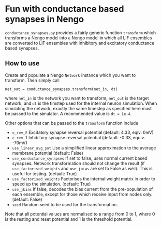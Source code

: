 # Fun with conductance based synapses in Nengo

`conductance_synapses.py` provides a fairly generic function `transform` which
transforms a Nengo model into a Nengo model in which all LIF ensembles are
converted to LIF ensembles with inhibitory and excitatory conductance based
synapses.

## How to use

Create and populate a Nengo `Network` instance which you want to transform. Then
simply call

```python3
net_out = conductance_synapses.transform(net_in, dt)
```

where `net_in` is the network you want to transform, `net_out` is the target
network, and `dt` is the timstep used for the internal neuron simulation. When
simulating the network, exactly the same timestep as specified here must be
passed to the simulator. A recommended value is `dt = 1e-4`.

Other options that can be passed to the `transform` function include

* `e_rev_E` Excitatory synapse reversal potential (default: 4.33, eqiv. 0mV)
* `e_rev_I` Inhibitory synapse reversal potential (default: -0.33, equiv. -70mV)
* `use_linear_avg_pot` Use a simplified linear approximation to the average membrane potential (default: False)
* `use_conductance_synapses` If set to false, uses normal current based synapses. Network transformation should not change the result (if `use_factorised_weights` and `use_jbias` are set to False as well). This is useful for testing. (default: True)
* `use_factorised_weights` Factorises the internal weight matrix in order to speed up the simulation. (default: True)
* `use_jbias` If false, decodes the bias current from the pre-population of each ensemble, except for those which receive input from nodes only. (default: False)
* `seed` Random seed to be used for the transformation.

Note that all potential values are normalised to a range from 0 to 1, where 0
is the resting and reset potential and 1 is the threshold potential.
